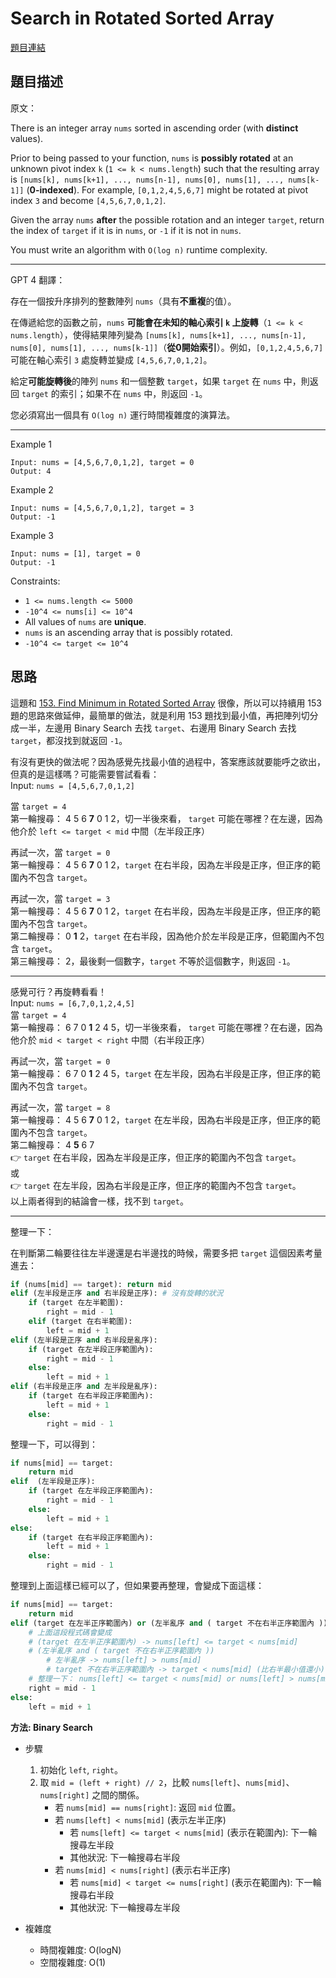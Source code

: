# Search in Rotated Sorted Array
[題目連結](https://leetcode.com/problems/search-in-rotated-sorted-array/)

## 題目描述
原文：

There is an integer array `nums` sorted in ascending order (with **distinct** values).

Prior to being passed to your function, `nums` is **possibly rotated** at an unknown pivot index `k` (`1 <= k < nums.length`) such that the resulting array is `[nums[k], nums[k+1], ..., nums[n-1], nums[0], nums[1], ..., nums[k-1]]` (**0-indexed**). For example, `[0,1,2,4,5,6,7]` might be rotated at pivot index `3` and become `[4,5,6,7,0,1,2]`.

Given the array `nums` **after** the possible rotation and an integer `target`, return the index of `target` if it is in `nums`, or `-1` if it is not in `nums`.

You must write an algorithm with `O(log n)` runtime complexity.

----

GPT 4 翻譯：

存在一個按升序排列的整數陣列 `nums`（具有**不重複**的值）。

在傳遞給您的函數之前，`nums` **可能會在未知的軸心索引 `k` 上旋轉**（`1 <= k < nums.length`），使得結果陣列變為 `[nums[k], nums[k+1], ..., nums[n-1], nums[0], nums[1], ..., nums[k-1]]`（**從0開始索引**）。例如，`[0,1,2,4,5,6,7]` 可能在軸心索引 `3` 處旋轉並變成 `[4,5,6,7,0,1,2]`。

給定**可能旋轉後**的陣列 `nums` 和一個整數 `target`，如果 `target` 在 `nums` 中，則返回 `target` 的索引；如果不在 `nums` 中，則返回 `-1`。

您必須寫出一個具有 `O(log n)` 運行時間複雜度的演算法。

----

Example 1

```
Input: nums = [4,5,6,7,0,1,2], target = 0
Output: 4
```

Example 2
```
Input: nums = [4,5,6,7,0,1,2], target = 3
Output: -1
```

Example 3

```
Input: nums = [1], target = 0
Output: -1
```

Constraints:

* `1 <= nums.length <= 5000`
* `-10^4 <= nums[i] <= 10^4`
* All values of `nums` are **unique**.
* `nums` is an ascending array that is possibly rotated.
* `-10^4 <= target <= 10^4`


## 思路

這題和 [153. Find Minimum in Rotated Sorted Array](../153.%20Find%20Minimum%20in%20Rotated%20Sorted%20Array/) 很像，所以可以持續用 153 題的思路來做延伸，最簡單的做法，就是利用 153 題找到最小值，再把陣列切分成一半，左邊用 Binary Search 去找 `target`、右邊用 Binary Search 去找 `target`，都沒找到就返回 `-1`。

有沒有更快的做法呢？因為感覺先找最小值的過程中，答案應該就要能呼之欲出，但真的是這樣嗎？可能需要嘗試看看：  
Input: `nums = [4,5,6,7,0,1,2]`  

當 `target = 4`  
第一輪搜尋： 4 5 6 **7** 0 1 2，切一半後來看， `target` 可能在哪裡？在左邊，因為他介於 `left <= target < mid` 中間（左半段正序）  

再試一次，當 `target = 0`  
第一輪搜尋： 4 5 6 **7** 0 1 2，`target` 在右半段，因為左半段是正序，但正序的範圍內不包含 `target`。  

再試一次，當 `target = 3`  
第一輪搜尋： 4 5 6 **7** 0 1 2，`target` 在右半段，因為左半段是正序，但正序的範圍內不包含 `target`。  
第二輪搜尋： 0 **1** 2，`target` 在右半段，因為他介於左半段是正序，但範圍內不包含 `target`。  
第三輪搜尋： 2，最後剩一個數字，`target` 不等於這個數字，則返回 `-1`。  
  
----

感覺可行？再旋轉看看！  
Input: `nums = [6,7,0,1,2,4,5]`  
當 `target = 4`  
第一輪搜尋： 6 7 0 **1** 2 4 5，切一半後來看， `target` 可能在哪裡？在右邊，因為他介於 `mid < target < right` 中間（右半段正序）  

再試一次，當 `target = 0`  
第一輪搜尋： 6 7 0 **1** 2 4 5，`target` 在左半段，因為右半段是正序，但正序的範圍內不包含 `target`。  

再試一次，當 `target = 8`  
第一輪搜尋： 4 5 6 **7** 0 1 2，`target` 在左半段，因為右半段是正序，但正序的範圍內不包含 `target`。  
第二輪搜尋： 4 **5** 6 7  
👉 `target` 在右半段，因為左半段是正序，但正序的範圍內不包含 `target`。  
或  
👉 `target` 在左半段，因為右半段是正序，但正序的範圍內不包含 `target`。  
以上兩者得到的結論會一樣，找不到 `target`。  

----
 
整理一下：  

在判斷第二輪要往往左半邊還是右半邊找的時候，需要多把 `target` 這個因素考量進去：  
```python
if (nums[mid] == target): return mid
elif (左半段是正序 and 右半段是正序): # 沒有旋轉的狀況
    if (target 在左半範圍):
        right = mid - 1
    elif (target 在右半範圍):
        left = mid + 1
elif (左半段是正序 and 右半段是亂序):
    if (target 在左半段正序範圍內):
        right = mid - 1
    else:
        left = mid + 1
elif (右半段是正序 and 左半段是亂序):
    if (target 在右半段正序範圍內):
        left = mid + 1
    else:
        right = mid - 1
```

整理一下，可以得到：  
```python
if nums[mid] == target:
    return mid
elif  (左半段是正序):
    if (target 在左半段正序範圍內):
        right = mid - 1
    else:
        left = mid + 1
else:
    if (target 在右半段正序範圍內):
        left = mid + 1
    else:
        right = mid - 1
```
整理到上面這樣已經可以了，但如果要再整理，會變成下面這樣：  
```python
if nums[mid] == target:
    return mid
elif (target 在左半正序範圍內) or (左半亂序 and ( target 不在右半正序範圍內 )):
    # 上面這段程式碼會變成
    # (target 在左半正序範圍內) -> nums[left] <= target < nums[mid]
    # (左半亂序 and ( target 不在右半正序範圍內 ))
        # 左半亂序 -> nums[left] > nums[mid]
        # target 不在右半正序範圍內 -> target < nums[mid] (比右半最小值還小) or target >= nums[left] (比右半最大值還大)
    # 整理一下： nums[left] <= target < nums[mid] or nums[left] > nums[mid] > target or target >= nums[left] > nums[mid]
    right = mid - 1
else:
    left = mid + 1
```

**方法: Binary Search**

* 步驟
    1. 初始化 `left`, `right`。
    2. 取 `mid = (left + right) // 2`，比較 `nums[left]`、`nums[mid]`、`nums[right]` 之間的關係。
        - 若 `nums[mid] == nums[right]`: 返回 `mid` 位置。
        - 若 `nums[left] < nums[mid]` (表示左半正序)
            - 若 `nums[left] <= target < nums[mid]` (表示在範圍內): 下一輪搜尋左半段
            - 其他狀況: 下一輪搜尋右半段
        - 若 `nums[mid] < nums[right]` (表示右半正序)
            - 若 `nums[mid] < target <= nums[right]` (表示在範圍內): 下一輪搜尋右半段
            - 其他狀況: 下一輪搜尋左半段

* 複雜度
    * 時間複雜度: O(logN)
    * 空間複雜度: O(1)
